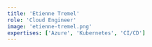 ```yaml
---
title: 'Etienne Tremel'
role: 'Cloud Engineer'
image: 'etienne-tremel.png'
expertises: ['Azure', 'Kubernetes', 'CI/CD']
---
```

